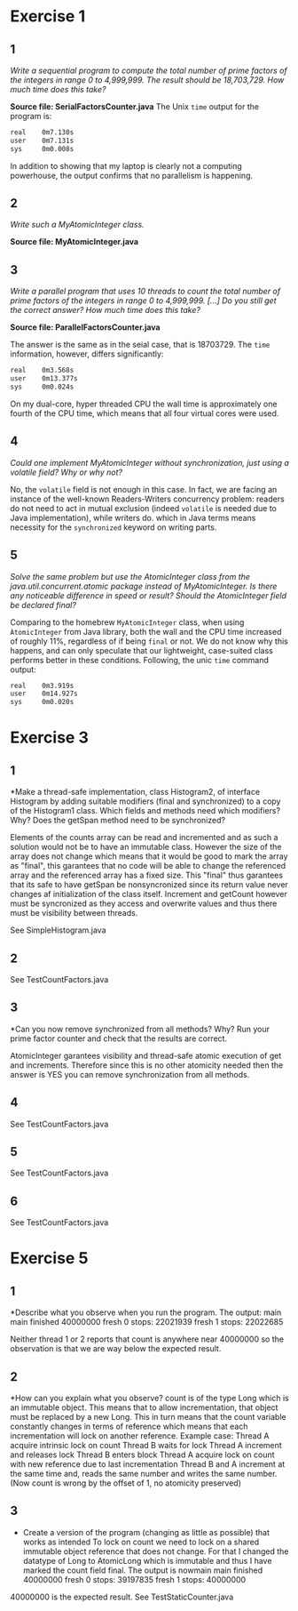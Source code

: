 # Exercise 1
## 1
*Write a sequential program to compute the total number of prime factors of the integers in range 0 to 4,999,999. The result should be 18,703,729. How much time does this take?*

**Source file: SerialFactorsCounter.java**
The Unix `time` output for the program is:

```bash
real    0m7.130s
user    0m7.131s
sys     0m0.008s
```
In addition to showing that my laptop is clearly not a computing powerhouse, the output confirms that no parallelism is happening.

## 2
*Write such a MyAtomicInteger class.*

**Source file: MyAtomicInteger.java**

## 3
*Write a parallel program that uses 10 threads to count the total number of prime factors of the integers in range 0 to 4,999,999. [...] Do you still get the correct answer? How much time does this take?*

**Source file: ParallelFactorsCounter.java**

The answer is the same as in the seial case, that is 18703729. The `time` information, however, differs significantly:

```bash
real    0m3.568s
user    0m13.377s
sys     0m0.024s
```
On my dual-core, hyper threaded CPU the wall time is approximately one fourth of the CPU time, which means that all four virtual cores were used.

## 4
*Could one implement MyAtomicInteger without synchronization, just using a volatile field? Why or why not?*

No, the `volatile` field is not enough in this case. In fact, we are facing an instance of the well-known Readers-Writers concurrency problem: readers do not need to act in mutual exclusion (indeed `volatile` is needed due to Java implementation), while writers do. which in Java terms means necessity for the `synchronized` keyword on writing parts.

## 5
*Solve the same problem but use the AtomicInteger class from the java.util.concurrent.atomic package instead of MyAtomicInteger. Is there any noticeable difference in speed or result? Should the AtomicInteger field be declared final?*

Comparing to the homebrew `MyAtomicInteger` class, when using `ÀtomicInteger` from Java library, both the wall and the CPU time increased of roughly 11%, regardless of if being `final` or not. We do not know why this happens, and can only speculate that our lightweight, case-suited class performs better in these conditions. Following, the unic `time` command output:

```bash
real    0m3.919s
user    0m14.927s
sys     0m0.020s
```
# Exercise 3

## 1
*Make a thread-safe implementation, class Histogram2, of interface Histogram by adding suitable modifiers
(final and synchronized) to a copy of the Histogram1 class. Which fields and methods need which
modifiers? Why? Does the getSpan method need to be synchronized?

Elements of the counts array can be read and incremented and as such a solution would not be to have an immutable class. However the size of the array does not change which means that it would be good to mark the array as "final", this garantees that no code will be able to change the referenced array and the referenced array has a fixed size.
This "final" thus garantees that its safe to have getSpan be nonsyncronized since its return value never changes af initialization of the class itself.
Increment and getCount however must be syncronized as they access and overwrite values and thus there must be visibility between threads. 

See SimpleHistogram.java

## 2

See TestCountFactors.java

## 3
*Can you now remove synchronized from all methods? Why? Run your prime factor counter and check
that the results are correct.

AtomicInteger garantees visibility and thread-safe atomic execution of get and increments. Therefore since this is no other atomicity needed then the answer is YES you can remove synchronization from all methods.

## 4
See TestCountFactors.java

## 5
See TestCountFactors.java

## 6
See TestCountFactors.java

# Exercise 5

## 1
*Describe what you observe when you run the program.
The output:
main
main finished 40000000
fresh 0 stops: 22021939
fresh 1 stops: 22022685

Neither thread 1 or 2 reports that count is anywhere near 40000000 so the observation is that we are way below the expected result.

## 2
*How can you explain what you observe?
count is of the type Long which is an immutable object. This means that to allow incrementation, that object must be replaced by a new Long.
This in turn means that the count variable constantly changes in terms of reference which means that each incrementation will lock on another reference.
Example case:
Thread A acquire intrinsic lock on count
Thread B waits for lock
Thread A increment and releases lock
Thread B enters block
Thread A acquire lock on count with new reference due to last incrementation
Thread B and A increment at the same time and, reads the same number and writes the same number.
(Now count is wrong by the offset of 1, no atomicity preserved)

## 3
* Create a version of the program (changing as little as possible) that works as intended
To lock on count we need to lock on a shared immutable object reference that does not change. For that I changed the datatype of Long to AtomicLong which is immutable and thus
I have marked the count field final.
The output is nowmain
main finished 40000000
fresh 0 stops: 39197835
fresh 1 stops: 40000000

40000000 is the expected result.
See TestStaticCounter.java